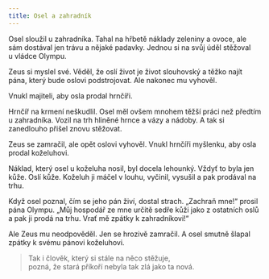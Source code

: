```yaml
---
title: Osel a zahradník
---
```


  

Osel sloužil u zahradníka. Tahal na hřbetě náklady zeleniny a ovoce, ale sám dostával jen trávu a nějaké padavky. Jednou si na svůj úděl stěžoval u vládce Olympu.

Zeus si myslel své. Věděl, že oslí život je život slouhovský a těžko najít pána, který bude oslovi podstrojovat. Ale nakonec mu vyhověl.

Vnukl majiteli, aby osla prodal hrnčíři.

Hrnčíř na krmení neškudlil. Osel měl ovšem mnohem těžší práci než předtím u zahradníka. Vozil na trh hliněné hrnce a vázy a nádoby. A tak si zanedlouho přišel znovu stěžovat.

Zeus se zamračil, ale opět oslovi vyhověl. Vnukl hrnčíři myšlenku, aby osla prodal koželuhovi.

Náklad, který osel u koželuha nosil, byl docela lehounký. Vždyť to byla jen kůže. Oslí kůže. Koželuh ji máčel v louhu, vyčinil, vysušil a pak prodával na trhu.

Když osel poznal, čím se jeho pán živí, dostal strach. „Zachraň mne!“ prosil pána Olympu. „Můj hospodář ze mne určitě sedře kůži jako z ostatních oslů a pak ji prodá na trhu. Vrať mě zpátky k zahradníkovi!“

Ale Zeus mu neodpověděl. Jen se hrozivě zamračil. A osel smutně šlapal zpátky k svému pánovi koželuhovi.

> Tak i člověk, který si stále na něco stěžuje,  
> pozná, že stará příkoří nebyla tak zlá jako ta nová.
